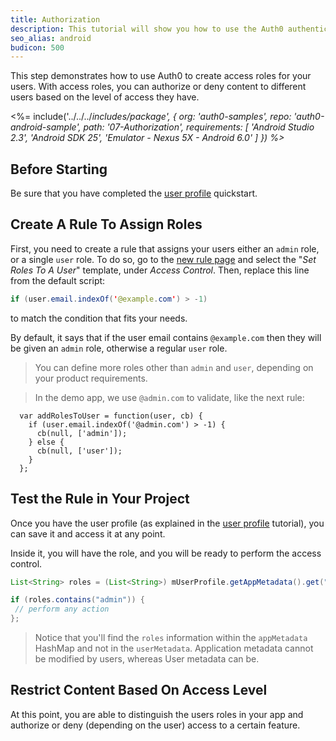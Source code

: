 ```yaml
---
title: Authorization
description: This tutorial will show you how to use the Auth0 authentication API in your Android project to create a custom login screen.
seo_alias: android
budicon: 500
---
```


This step demonstrates how to use Auth0 to create access roles for your users. With access roles, you can authorize or deny content to different users based on the level of access they have.

<%= include('../../../_includes/_package', {
  org: 'auth0-samples',
  repo: 'auth0-android-sample',
  path: '07-Authorization',
  requirements: [
    'Android Studio 2.3',
    'Android SDK 25',
    'Emulator - Nexus 5X - Android 6.0'
  ]
}) %>__

## Before Starting

Be sure that you have completed the [user profile](04-user-profile) quickstart.

## Create A Rule To Assign Roles

First, you need to create a rule that assigns your users either an `admin` role, or a single `user` role. To do so, go to the [new rule page](${manage_url}/#/rules/new) and select the "*Set Roles To A User*" template, under *Access Control*. Then, replace this line from the default script:

```java
if (user.email.indexOf('@example.com') > -1)
```
to match the condition that fits your needs.

By default, it says that if the user email contains `@example.com` then they will be given an `admin` role, otherwise a regular `user` role.

> You can define more roles other than `admin` and `user`, depending on your product requirements.

> In the demo app, we use `@admin.com` to validate, like the next rule:

```
  var addRolesToUser = function(user, cb) {
    if (user.email.indexOf('@admin.com') > -1) {
      cb(null, ['admin']);
    } else {
      cb(null, ['user']);
    }
  };
```

## Test the Rule in Your Project

Once you have the user profile (as explained in the [user profile](04-user-profile) tutorial), you can save it and access it at any point.

Inside it, you will have the role, and you will be ready to perform the access control.

```java
List<String> roles = (List<String>) mUserProfile.getAppMetadata().get("roles");

if (roles.contains("admin")) {
 // perform any action
};
```

> Notice that you'll find the `roles` information within the `appMetadata` HashMap and not in the `userMetadata`. Application metadata cannot be modified by users, whereas User metadata can be.

## Restrict Content Based On Access Level

At this point, you are able to distinguish the users roles in your app and authorize or deny (depending on the user) access to a certain feature.
